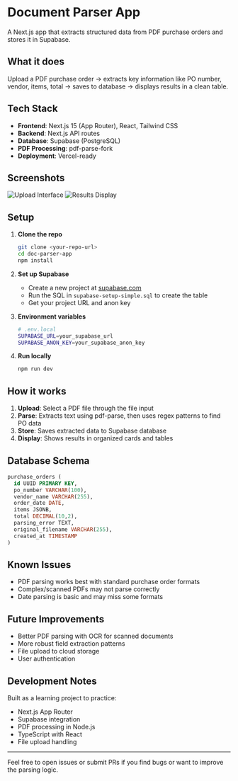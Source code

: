 # Document Parser App

A Next.js app that extracts structured data from PDF purchase orders and stores it in Supabase.

## What it does

Upload a PDF purchase order → extracts key information like PO number, vendor, items, total → saves to database → displays results in a clean table.

## Tech Stack

- **Frontend**: Next.js 15 (App Router), React, Tailwind CSS
- **Backend**: Next.js API routes
- **Database**: Supabase (PostgreSQL)
- **PDF Processing**: pdf-parse-fork
- **Deployment**: Vercel-ready

## Screenshots

![Upload Interface](screenshot-upload.png)
![Results Display](screenshot-results.png)

## Setup

1. **Clone the repo**
   ```bash
   git clone <your-repo-url>
   cd doc-parser-app
   npm install
   ```

2. **Set up Supabase**
   - Create a new project at [supabase.com](https://supabase.com)
   - Run the SQL in `supabase-setup-simple.sql` to create the table
   - Get your project URL and anon key

3. **Environment variables**
   ```bash
   # .env.local
   SUPABASE_URL=your_supabase_url
   SUPABASE_ANON_KEY=your_supabase_anon_key
   ```

4. **Run locally**
   ```bash
   npm run dev
   ```

## How it works

1. **Upload**: Select a PDF file through the file input
2. **Parse**: Extracts text using pdf-parse, then uses regex patterns to find PO data
3. **Store**: Saves extracted data to Supabase database
4. **Display**: Shows results in organized cards and tables

## Database Schema

```sql
purchase_orders (
  id UUID PRIMARY KEY,
  po_number VARCHAR(100),
  vendor_name VARCHAR(255), 
  order_date DATE,
  items JSONB,
  total DECIMAL(10,2),
  parsing_error TEXT,
  original_filename VARCHAR(255),
  created_at TIMESTAMP
)
```

## Known Issues

- PDF parsing works best with standard purchase order formats
- Complex/scanned PDFs may not parse correctly
- Date parsing is basic and may miss some formats

## Future Improvements

- Better PDF parsing with OCR for scanned documents
- More robust field extraction patterns
- File upload to cloud storage
- User authentication

## Development Notes

Built as a learning project to practice:
- Next.js App Router
- Supabase integration  
- PDF processing in Node.js
- TypeScript with React
- File upload handling

---

Feel free to open issues or submit PRs if you find bugs or want to improve the parsing logic.
